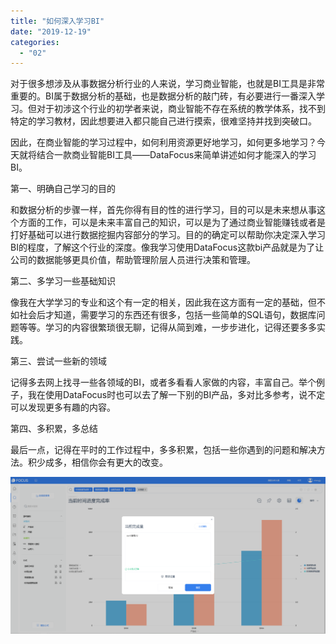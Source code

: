 ```yaml
---
title: "如何深入学习BI"
date: "2019-12-19"
categories: 
  - "02"
---
```


对于很多想涉及从事数据分析行业的人来说，学习商业智能，也就是BI工具是非常重要的。BI属于数据分析的基础，也是数据分析的敲门砖，有必要进行一番深入学习。但对于初涉这个行业的初学者来说，商业智能不存在系统的教学体系，找不到特定的学习教材，因此想要进入都只能自己进行摸索，很难坚持并找到突破口。

因此，在商业智能的学习过程中，如何利用资源更好地学习，如何更多地学习？今天就将结合一款商业智能BI工具——DataFocus来简单讲述如何才能深入的学习BI。

第一、明确自己学习的目的

和数据分析的步骤一样，首先你得有目的性的进行学习，目的可以是未来想从事这个方面的工作，可以是未来丰富自己的知识，可以是为了通过商业智能赚钱或者是打好基础可以进行数据挖掘内容部分的学习。目的的确定可以帮助你决定深入学习BI的程度，了解这个行业的深度。像我学习使用DataFocus这款bi产品就是为了让公司的数据能够更具价值，帮助管理阶层人员进行决策和管理。

第二、多学习一些基础知识

像我在大学学习的专业和这个有一定的相关，因此我在这方面有一定的基础，但不如社会后才知道，需要学习的东西还有很多，包括一些简单的SQL语句，数据库问题等等。学习的内容很繁琐很无聊，记得从简到难，一步步进化，记得还要多多实践。

第三、尝试一些新的领域

记得多去网上找寻一些各领域的BI，或者多看看人家做的内容，丰富自己。举个例子，我在使用DataFocus时也可以去了解一下别的BI产品，多对比多参考，说不定可以发现更多有趣的内容。

第四、多积累，多总结

最后一点，记得在平时的工作过程中，多多积累，包括一些你遇到的问题和解决方法。积少成多，相信你会有更大的改变。

![](images/word-image-74.png)
